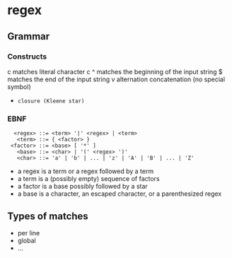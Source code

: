 # regex

## Grammar

### Constructs

c     matches literal character c
^     matches the beginning of the input string
$     matches the end of the input string
v     alternation
      concatenation (no special symbol)
*     closure (Kleene star)

### EBNF

```
  <regex> ::= <term> '|' <regex> | <term>
   <term> ::= { <factor> }
 <factor> ::= <base> [ '*' ]
   <base> ::= <char> | '(' <regex> ')'
   <char> ::= 'a' | 'b' | ... | 'z' | 'A' | 'B' | ... | 'Z'
```

- a regex is a term or a regex followed by a term
- a term is a (possibly empty) sequence of factors
- a factor is a base possibly followed by a star
- a base is a character, an escaped character, or a parenthesized regex


## Types of matches

- per line
- global
- ...

